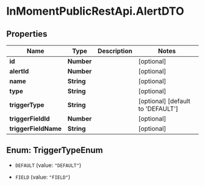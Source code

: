 # InMomentPublicRestApi.AlertDTO

## Properties

Name | Type | Description | Notes
------------ | ------------- | ------------- | -------------
**id** | **Number** |  | [optional] 
**alertId** | **Number** |  | [optional] 
**name** | **String** |  | [optional] 
**type** | **String** |  | [optional] 
**triggerType** | **String** |  | [optional] [default to &#39;DEFAULT&#39;]
**triggerFieldId** | **Number** |  | [optional] 
**triggerFieldName** | **String** |  | [optional] 



## Enum: TriggerTypeEnum


* `DEFAULT` (value: `"DEFAULT"`)

* `FIELD` (value: `"FIELD"`)




